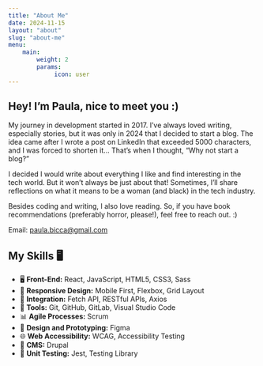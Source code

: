 ```yaml
---
title: "About Me"
date: 2024-11-15
layout: "about"
slug: "about-me"
menu:
    main:
        weight: 2
        params: 
             icon: user
---
```


## Hey! I’m Paula, nice to meet you :)
My journey in development started in 2017. I’ve always loved writing, especially stories, but it was only in 2024 that I decided to start a blog. The idea came after I wrote a post on LinkedIn that exceeded 5000 characters, and I was forced to shorten it... That’s when I thought, “Why not start a blog?”

I decided I would write about everything I like and find interesting in the tech world. But it won’t always be just about that! Sometimes, I’ll share reflections on what it means to be a woman (and black) in the tech industry.

Besides coding and writing, I also love reading. So, if you have book recommendations (preferably horror, please!), feel free to reach out. :)

Email: paula.bicca@gmail.com

## My Skills 🖥️

- 🖥️ **Front-End:** React, JavaScript, HTML5, CSS3, Sass  
- 📱 **Responsive Design:** Mobile First, Flexbox, Grid Layout  
- 🔗 **Integration:** Fetch API, RESTful APIs, Axios  
- 🎯 **Tools:** Git, GitHub, GitLab, Visual Studio Code  
- 📊 **Agile Processes:** Scrum  
- 🎨 **Design and Prototyping:** Figma  
- 🌐 **Web Accessibility:** WCAG,  Accessibility Testing
- 🔧 **CMS:** Drupal  
- 🧪 **Unit Testing:** Jest, Testing Library